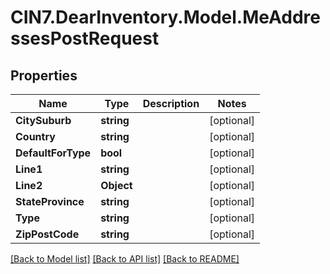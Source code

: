 # CIN7.DearInventory.Model.MeAddressesPostRequest

## Properties

| Name               | Type       | Description | Notes      |
| ------------------ | ---------- | ----------- | ---------- |
| **CitySuburb**     | **string** |             | [optional] |
| **Country**        | **string** |             | [optional] |
| **DefaultForType** | **bool**   |             | [optional] |
| **Line1**          | **string** |             | [optional] |
| **Line2**          | **Object** |             | [optional] |
| **StateProvince**  | **string** |             | [optional] |
| **Type**           | **string** |             | [optional] |
| **ZipPostCode**    | **string** |             | [optional] |

[[Back to Model list]](../README.md#documentation-for-models) [[Back to API list]](../README.md#documentation-for-api-endpoints) [[Back to README]](../README.md)
